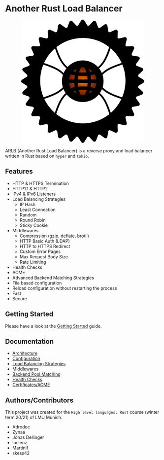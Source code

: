# Another Rust Load Balancer

<p align="center">
<img src="assets/logo_400x400.png" alt="Traefik" title="Traefik" />
</p>

ARLB (Another Rust Load Balancer) is a reverse proxy and load balancer written in Rust based on `hyper` and `tokio`.

## Features

- HTTP & HTTPS Termination
- HTTP1.1 & HTTP2
- IPv4 & IPv6 Listeners
- Load Balancing Strategies
  - IP Hash
  - Least Connection
  - Random
  - Round Robin
  - Sticky Cookie
- Middlewares
  - Compression (gzip, deflate, brotli)
  - HTTP Basic Auth (LDAP)
  - HTTP to HTTPS Redirect
  - Custom Error Pages
  - Max Request Body Size
  - Rate Limiting
- Health Checks
- ACME
- Advanced Backend Matching Strategies
- File based configuration
- Reload configuration without restarting the process
- Fast
- Secure

## Getting Started

Please have a look at the [Getting Started](docs/getting_started.md) guide.

## Documentation

- [Architecture](docs/architecture.md)
- [Configuration](docs/configuration.md)
- [Load Balancing Strategies](docs/lb_strategies.md)
- [Middlewares](docs/middlewares.md)
- [Backend Pool Matching](docs/backend_matching.md)
- [Health Checks](docs/health_checks.md)
- [Certificates/ACME](docs/certificates.md)

## Authors/Contributors

This project was created for the `High level languages: Rust` course (winter term 20/21) of LMU Munich.

- Adrodoc
- Zynaa
- Jonas Dellinger
- lor-enz
- Martinif
- skess42
